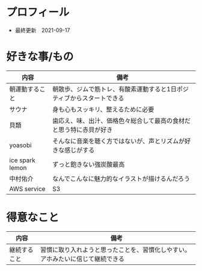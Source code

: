 # プロフィール
- 最終更新　2021-09-17

# 好きな事/もの
|内容|備考|
|---|---|
|朝運動すること|朝散歩、ジムで筋トレ、有酸素運動すると1日ポジティブからスタートできる|
|サウナ|身も心もスッキリ、整えるために必要|
|貝類|歯応え、味、出汁、価格色々総合して最高の食材だと思う特に赤貝が好き|
|yoasobi|そんなに音楽を聴く方ではないが、声とリズムが好きな感じがする|
|ice spark lemon|ずっと飽きない強炭酸最高|
|中村佑介|なんでこんなに魅力的なイラストが描けるんだろう|
|AWS service| S3 |

# 得意なこと
|内容|備考|
|---|---|
|継続すること|習慣に取り入れようと思ったことを、習慣化しやすい。アホみたいに信じて継続できる|
